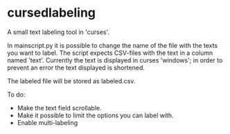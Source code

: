 # cursedlabeling
A small text labeling tool in 'curses'. 

In mainscript.py it is possible to change the name of the file with the texts
you want to label. The script expects CSV-files with the text in a column named 
'text'. Currently the text is displayed in curses 'windows'; in order to prevent
an error the text displayed is shortened.

The labeled file will be stored as labeled.csv.

To do:
- Make the text field scrollable.
- Make it possible to limit the options you can label with.
- Enable multi-labeling
